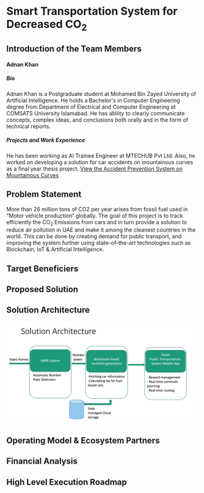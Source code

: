 # Smart Transportation System for Decreased CO<sub>2</sub>


## Introduction of the Team Members
#### Adnan Khan
##### Bio
Adnan Khan is a Postgraduate student at Mohamed Bin Zayed University of Artificial Intelligence. He holds a Bachelor's in Computer Engineering degree from Department of Electrical and Computer Engineering at COMSATS University Islamabad. He has ability to clearly communicate concepts, complex ideas, and conclusions both orally and in the form of technical reports.
##### Projects and Work Experience
He has been working as AI Trainee Engineer at MTECHUB Pvt Ltd. Also, he worked on developing a solution for car accidents on mountainous curves as a final year thesis project. [View the Accident Prevention System on Mountainous Curves](https://drive.google.com/file/d/1hiR9v_JrJuvQYEEBxlj14B1H2r4USp6l/view)



## Problem Statement
More than 26 million tons of CO2 per year arises from fossil fuel used in "Motor vehicle production“ globally. The goal of this project is to track efficiently the CO<sub>2</sub> Emissions from cars and in turn provide a solution to reduce air pollution in UAE and make it among the cleanest countries in the world. This can be done by creating demand for public transport, and improving the system further using state-of-the-art technologies such as Blockchain, IoT & Artificial Intelligence.

## Target Beneficiers
## Proposed Solution
## Solution Architecture
![alt text](https://github.com/Adnan-Khan7/Sustainability-Challenge/blob/main/Images/Solution_architecture.png)
## Operating Model & Ecosystem Partners
## Financial Analysis
## High Level Execution Roadmap

